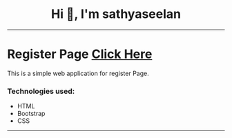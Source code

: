 <h1 align="center">Hi 👋, I'm sathyaseelan</h1>
<hr>


# Register Page <a href="https://sathyaseelan-s.github.io/task/">Click Here</a>

This is a simple web application for register Page.
<h3>Technologies used:</h3>
<ul>
 <li>HTML</li>
 <li>Bootstrap</li>
<li>CSS</li>

</ul>
<hr>
